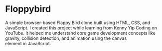 # Floppybird
A simple browser-based Flappy Bird clone built using HTML, CSS, and JavaScript. I created this project while learning from Kenny Yip Coding on YouTube. It helped me understand core game development concepts like gravity, collision detection, and animation using the canvas element in JavaScript.

